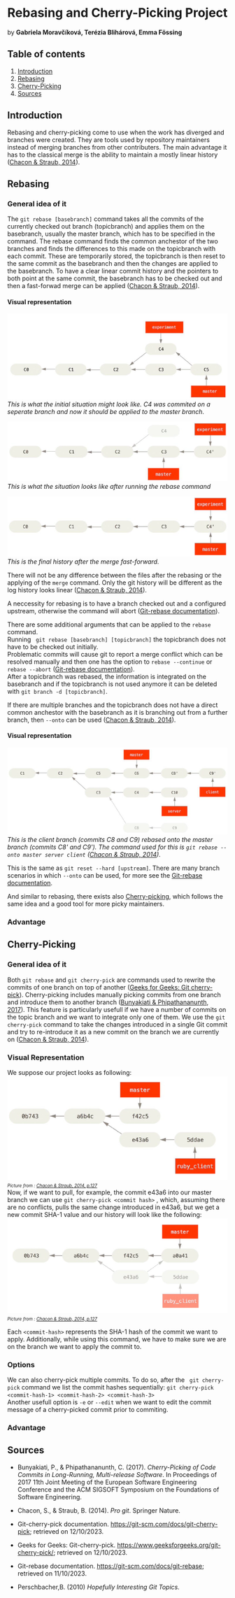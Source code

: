 # Rebasing and Cherry-Picking Project
by **Gabriela Moravčíková, Terézia Blihárová, Emma Fössing**

## Table of contents 
1. [Introduction](#introduction)
2. [Rebasing](#rebasing)   
3. [Cherry-Picking](#cherry-picking)
4. [Sources](#sources)


## Introduction
Rebasing and cherry-picking come to use when the work has diverged and branches were created. They are tools used by repository maintainers instead of merging branches from other contributers. The main advantage it has to the classical merge is the ability to maintain a mostly linear history ([Chacon & Straub, 2014](#pro-git-book)).

## Rebasing
### General idea of it
The ```git rebase [basebranch]``` command takes all the commits of the currently checked out branch (topicbranch) and applies them on the basebranch, usually the master branch, which has to be specified in the command.
The rebase command finds the common anchestor of the two branches and finds the differences to this made on the topicbranch with each commit. These are temporarily stored, the topicbranch is then reset to the same commit as the basebranch and then the changes are applied to the basebranch. To have a clear linear commit history and the pointers to both point at the same commit, the basebranch has to be checked out and then a fast-forwad merge can be applied ([Chacon & Straub, 2014](#pro-git-book)).

#### Visual representation
![.](./pictures/diverged_work_history.png)<br>
*This is what the initial situation might look like. C4 was commited on a seperate branch and now it should be applied to the master branch.* <br>

![.](./pictures/basic_rebase.png)<br>
*This is what the situation looks like after running the rebase command* <br>

![.](./pictures/basic_rebase_after_merge_ff.png) <br>
*This is the final history after the merge fast-forward.* <br>

There will not be any difference between the files after the rebasing or the applying of the ```merge``` command. Only the git history will be different as the log history looks linear ([Chacon & Straub, 2014](#pro-git-book)). 

A neccessity for rebasing is to have a branch checked out and a configured upstream, otherwise the command will abort ([Git-rebase documentation](#git-scm)).


There are some additional arguments that can be applied to the ```rebase``` command. <br>
Running ``` git rebase [basebranch] [topicbranch]``` the topicbranch does not have to be checked out initially. <br>
Problematic commits will cause git to report a merge conflict which can be resolved manually and then one has the option to ```rebase --continue``` or ```rebase --abort``` ([Git-rebase documentation](#git-scm)). <br>
After a topicbranch was rebased, the information is integrated on the basebranch and if the topicbranch is not used anymore it can be deleted with ```git branch -d [topicbranch]```.

If there are multiple branches and the topicbranch does not have a direct common anchestor with the basebranch as it is branching out from a further branch, then ```--onto``` can be used ([Chacon & Straub, 2014](#pro-git-book)).
#### Visual representation
![.](./pictures/rebasing_topic_off_another_topic.png)<br>
*This is the client branch (commits C8 and C9) rebased onto the master branch (commits C8' and C9'). The command used for this is  ```git rebase --onto master server client``` ([Chacon & Straub, 2014](#pro-git-book))*. <br>

This is the same as ```git reset --hard [upstream]```. There are many branch scenarios in which ```--onto``` can be used, for more see the [Git-rebase documentation](#git-scm).

And similar to rebasing, there exists also [Cherry-picking](#cherry-picking), which follows the same idea and a good tool for more picky maintainers.

### Advantage

## Cherry-Picking
### General idea of it
Both ```git rebase``` and ```git cherry-pick``` are  commands used to rewrite the commits of one branch on top of another ([Geeks for Geeks: Git cherry-pick](#geeks)). Cherry-picking includes manually picking commits from one branch and introduce them to another branch ([Bunyakiati & Phipathananunth, 2017](#cherry_picking_code_commits)). This feature is particularly usefull if we have a number of commits on the topic branch and we want to integrate only one of them.  We use the ```git cherry-pick``` command to take the changes introduced in a single Git commit and try to re-introduce it as a new commit on the branch we are currently on ([Chacon & Straub, 2014](#pro-git-book)). 
### Visual Representation 
We suppose our project looks as following: <br>
![History before cherry pick](./pictures/cherry.png)<br>
*<font size="1"> Picture from : [Chacon & Straub, 2014, p.127](#pro-git-book) </font>*  <br>
Now, if we want to pull, for example, the commit e43a6 into our master branch we can use ``` git cherry-pick <commit hash> ``` , which, assuming there are no conflicts, pulls the same change introduced in e43a6, but we get a new commit SHA-1 value and our history will look like the following: <br>
![History after cherry-picking a commit on a topic branch](./pictures/after_cherry.png)<br> 
*<font size="1"> Picture from : [Chacon & Straub, 2014, p.127](#pro-git-book) </font>*

Each ```<commit-hash>``` represents the SHA-1 hash of the commit we want to apply. Additionally, while using this command, we have to make sure we are on the branch we want to apply the commit to. 

### Options 
We can also cherry-pick multiple commits. To do so, after the ``` git cherry-pick``` command we list the commit hashes sequentially: ``` git cherry-pick <commit-hash-1> <commit-hash-2> <commit-hash-3> ```<br> 
Another usefull option is ```-e``` or ```--edit``` when we want to edit the commit message of a cherry-picked commit prior to commiting.

 

### Advantage


## Sources
- <a id="cherry_picking_code_commits"></a>Bunyakiati, P., & Phipathananunth, C. (2017). *Cherry-Picking of Code Commits in Long-Running, Multi-release Software*. In Proceedings of 2017 11th Joint Meeting of the European Software Engineering Conference and the ACM SIGSOFT Symposium on the Foundations of Software Engineering. 

- <a id="pro-git-book"></a> Chacon, S., & Straub, B. (2014). *Pro git*. Springer Nature.

- <a id="git-scm2"></a> Git-cherry-pick documentation. https://git-scm.com/docs/git-cherry-pick; retrieved on 12/10/2023.

- <a id="geeks"></a> Geeks for Geeks: Git-cherry-pick. https://www.geeksforgeeks.org/git-cherry-pick/; retrieved on 12/10/2023.

- <a id="git-scm"></a> Git-rebase documentation. https://git-scm.com/docs/git-rebase; retrieved on 11/10/2023.

- Perschbacher,B. (2010) *Hopefully Interesting Git Topics.*


